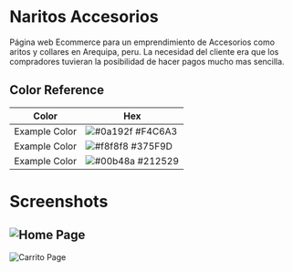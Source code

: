 
# Naritos Accesorios 

Página web Ecommerce para un emprendimiento de Accesorios como aritos y collares en Arequipa, peru. La necesidad del cliente era que los compradores tuvieran la posibilidad de hacer pagos mucho mas sencilla.



## Color Reference

| Color             | Hex                                                                |
| ----------------- | ------------------------------------------------------------------ |
| Example Color | ![#0a192f](https://via.placeholder.com/10/0a192f?text=+) #F4C6A3 |
| Example Color | ![#f8f8f8](https://via.placeholder.com/10/f8f8f8?text=+) #375F9D |
| Example Color | ![#00b48a](https://via.placeholder.com/10/00b48a?text=+) #212529 |


# Screenshots

![Home Page](https://i.imgur.com/E9R4BZu.png)
--------------------------
![Carrito Page](https://i.imgur.com/BvltGgh.png)

